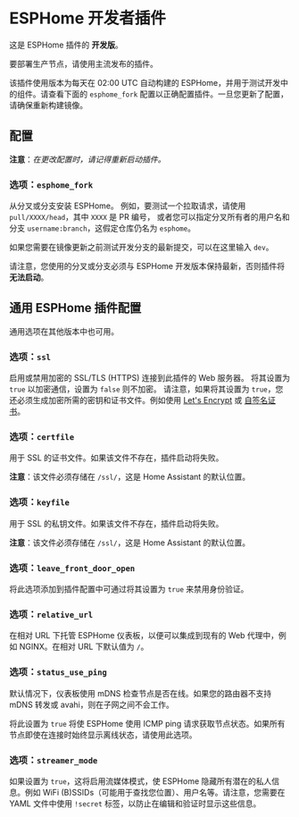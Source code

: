 # ESPHome 开发者插件

这是 ESPHome 插件的 **开发版**。

要部署生产节点，请使用主流发布的插件。

该插件使用版本为每天在 02:00 UTC 自动构建的 ESPHome，并用于测试开发中的组件。请查看下面的 `esphome_fork` 配置以正确配置插件。一旦您更新了配置，请确保重新构建镜像。

## 配置

**注意**：_在更改配置时，请记得重新启动插件。_

### 选项：`esphome_fork`

从分叉或分支安装 ESPHome。
例如，要测试一个拉取请求，请使用 `pull/XXXX/head`，其中 `XXXX` 是 PR 编号，
或者您可以指定分叉所有者的用户名和分支 `username:branch`，这假定仓库仍名为 `esphome`。

如果您需要在镜像更新之前测试开发分支的最新提交，可以在这里输入 `dev`。

请注意，您使用的分叉或分支必须与 ESPHome 开发版本保持最新，否则插件将 **无法启动**。

## 通用 ESPHome 插件配置

通用选项在其他版本中也可用。

### 选项：`ssl`

启用或禁用加密的 SSL/TLS (HTTPS) 连接到此插件的 Web 服务器。
将其设置为 `true` 以加密通信，设置为 `false` 则不加密。
请注意，如果将其设置为 `true`，您还必须生成加密所需的密钥和证书文件。例如使用 [Let's Encrypt](https://www.home-assistant.io/addons/lets_encrypt/) 或 [自签名证书](https://www.home-assistant.io/docs/ecosystem/certificates/tls_self_signed_certificate/)。

### 选项：`certfile`

用于 SSL 的证书文件。如果该文件不存在，插件启动将失败。

**注意**：该文件必须存储在 `/ssl/`，这是 Home Assistant 的默认位置。

### 选项：`keyfile`

用于 SSL 的私钥文件。如果该文件不存在，插件启动将失败。

**注意**：该文件必须存储在 `/ssl/`，这是 Home Assistant 的默认位置。

### 选项：`leave_front_door_open`

将此选项添加到插件配置中可通过将其设置为 `true` 来禁用身份验证。

### 选项：`relative_url`

在相对 URL 下托管 ESPHome 仪表板，以便可以集成到现有的 Web 代理中，例如 NGINX。在相对 URL 下默认值为 `/`。

### 选项：`status_use_ping`

默认情况下，仪表板使用 mDNS 检查节点是否在线。如果您的路由器不支持 mDNS 转发或 avahi，则在子网之间不会工作。

将此设置为 `true` 将使 ESPHome 使用 ICMP ping 请求获取节点状态。如果所有节点即使在连接时始终显示离线状态，请使用此选项。

### 选项：`streamer_mode`

如果设置为 `true`，这将启用流媒体模式，使 ESPHome 隐藏所有潜在的私人信息。例如 WiFi (B)SSIDs（可能用于查找您位置）、用户名等。请注意，您需要在 YAML 文件中使用 `!secret` 标签，以防止在编辑和验证时显示这些信息。